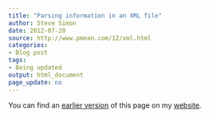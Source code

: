 ```yaml
---
title: "Parsing information in an XML file"
author: Steve Simon
date: 2012-07-20
source: http://www.pmean.com/12/xml.html
categories:
- Blog post
tags:
- Being updated
output: html_document
page_update: no
---
```


You can find an [earlier version][sim1] of this page on my [website][sim2].

[sim1]: http://www.pmean.com/12/xml.html
[sim2]: http://www.pmean.com
